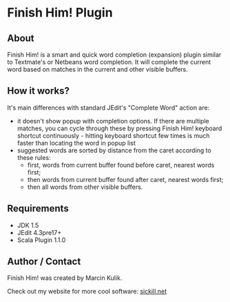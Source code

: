 Finish Him! Plugin
================

About
-----

Finish Him! is a smart and quick word completion (expansion) plugin similar to Textmate's or Netbeans word completion. It will complete the current word based on matches in the current and other visible buffers.

How it works?
-------------

It's main differences with standard JEdit's "Complete Word" action are:

* it doesn't show popup with completion options. If there are multiple matches, you can cycle through these by pressing Finish Him! keyboard shortcut continuously - hitting keyboard shortcut few times is much faster than locating the word in popup list
* suggested words are sorted by distance from the caret according to these rules:
  * first, words from current buffer found before caret, nearest words first;
  * then words from current buffer found after caret, nearest words first;
  * then all words from other visible buffers.

Requirements
------------
* JDK 1.5
* JEdit 4.3pre17+
* Scala Plugin 1.1.0

Author / Contact
----------------

Finish Him! was created by Marcin Kulik.

Check out my website for more cool software: [sickill.net](http://sickill.net/)
